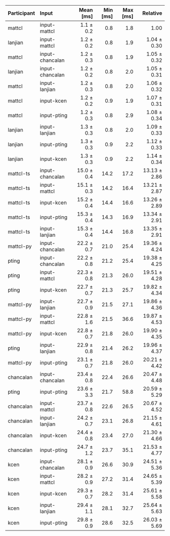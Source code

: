 | Participant | Input | Mean [ms] | Min [ms] | Max [ms] | Relative |
|:---|:---|---:|---:|---:|---:|
| mattcl | input-mattcl | 1.1 ± 0.2 | 0.8 | 1.8 | 1.00 |
| lanjian | input-mattcl | 1.2 ± 0.2 | 0.8 | 1.9 | 1.04 ± 0.30 |
| mattcl | input-chancalan | 1.2 ± 0.3 | 0.8 | 1.9 | 1.05 ± 0.32 |
| lanjian | input-chancalan | 1.2 ± 0.2 | 0.8 | 2.0 | 1.05 ± 0.31 |
| mattcl | input-lanjian | 1.2 ± 0.3 | 0.8 | 2.0 | 1.06 ± 0.32 |
| mattcl | input-kcen | 1.2 ± 0.2 | 0.9 | 1.9 | 1.07 ± 0.31 |
| mattcl | input-pting | 1.2 ± 0.3 | 0.8 | 2.9 | 1.08 ± 0.34 |
| lanjian | input-lanjian | 1.3 ± 0.3 | 0.8 | 2.0 | 1.09 ± 0.33 |
| lanjian | input-pting | 1.3 ± 0.3 | 0.9 | 2.2 | 1.12 ± 0.33 |
| lanjian | input-kcen | 1.3 ± 0.3 | 0.9 | 2.2 | 1.14 ± 0.34 |
| mattcl-ts | input-chancalan | 15.0 ± 0.4 | 14.2 | 17.2 | 13.13 ± 2.86 |
| mattcl-ts | input-mattcl | 15.1 ± 0.3 | 14.2 | 16.4 | 13.21 ± 2.87 |
| mattcl-ts | input-kcen | 15.2 ± 0.4 | 14.4 | 16.6 | 13.26 ± 2.89 |
| mattcl-ts | input-pting | 15.3 ± 0.4 | 14.3 | 16.9 | 13.34 ± 2.91 |
| mattcl-ts | input-lanjian | 15.3 ± 0.4 | 14.4 | 16.8 | 13.35 ± 2.91 |
| mattcl-py | input-chancalan | 22.2 ± 0.7 | 21.0 | 25.4 | 19.36 ± 4.24 |
| pting | input-chancalan | 22.2 ± 0.8 | 21.2 | 25.4 | 19.38 ± 4.25 |
| pting | input-mattcl | 22.3 ± 0.8 | 21.3 | 26.0 | 19.51 ± 4.28 |
| pting | input-kcen | 22.7 ± 0.7 | 21.3 | 25.7 | 19.82 ± 4.34 |
| mattcl-py | input-lanjian | 22.7 ± 0.9 | 21.5 | 27.1 | 19.86 ± 4.36 |
| mattcl-py | input-mattcl | 22.8 ± 1.6 | 21.5 | 36.6 | 19.87 ± 4.53 |
| mattcl-py | input-kcen | 22.8 ± 0.7 | 21.8 | 26.0 | 19.90 ± 4.35 |
| pting | input-lanjian | 22.9 ± 0.8 | 21.4 | 26.2 | 19.96 ± 4.37 |
| mattcl-py | input-pting | 23.1 ± 0.7 | 21.8 | 26.0 | 20.21 ± 4.42 |
| chancalan | input-chancalan | 23.4 ± 0.8 | 22.4 | 26.6 | 20.47 ± 4.48 |
| pting | input-pting | 23.6 ± 3.3 | 21.7 | 58.8 | 20.59 ± 5.29 |
| chancalan | input-mattcl | 23.7 ± 0.8 | 22.6 | 26.5 | 20.67 ± 4.52 |
| chancalan | input-lanjian | 24.2 ± 0.7 | 23.1 | 26.8 | 21.15 ± 4.61 |
| chancalan | input-kcen | 24.4 ± 0.8 | 23.4 | 27.0 | 21.30 ± 4.66 |
| chancalan | input-pting | 24.7 ± 1.2 | 23.7 | 35.1 | 21.53 ± 4.77 |
| kcen | input-chancalan | 28.1 ± 0.9 | 26.6 | 30.9 | 24.51 ± 5.36 |
| kcen | input-mattcl | 28.2 ± 0.9 | 27.2 | 31.4 | 24.65 ± 5.39 |
| kcen | input-kcen | 29.3 ± 0.7 | 28.2 | 31.4 | 25.61 ± 5.58 |
| kcen | input-lanjian | 29.4 ± 1.1 | 28.1 | 32.7 | 25.64 ± 5.63 |
| kcen | input-pting | 29.8 ± 0.9 | 28.6 | 32.5 | 26.03 ± 5.69 |
